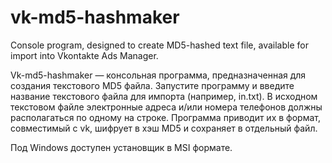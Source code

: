 # vk-md5-hashmaker
Console program, designed to create MD5-hashed text file, available for import into Vkontakte Ads Manager.

Vk-md5-hashmaker — консольная программа, предназначенная для создания текстового MD5 файла. Запустите программу и введите название текстового файла для импорта (например, in.txt). В исходном текстовом файле электронные адреса и/или номера телефонов должны располагаться по одному на строке. Программа приводит их в формат, совместимый с vk, шифрует в хэш MD5 и сохраняет в отдельный файл.

Под Windows доступен установщик в MSI формате.
